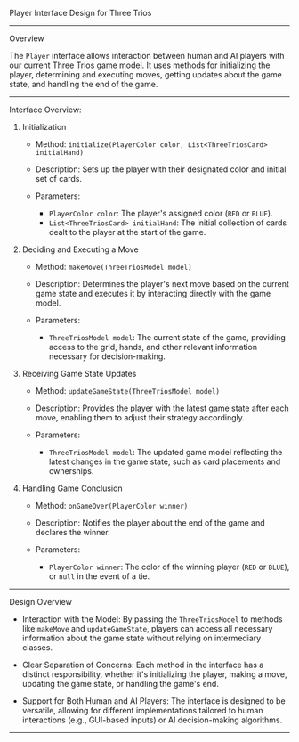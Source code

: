 Player Interface Design for Three Trios

---

Overview

The `Player` interface allows interaction between human and AI players with our current Three Trios
game model. It uses methods for initializing the player, determining and executing moves, getting
updates about the game state, and handling the end of the game.

---

Interface Overview:

1. Initialization

    - Method: `initialize(PlayerColor color, List<ThreeTriosCard> initialHand)`

    - Description: Sets up the player with their designated color and initial set of cards.

    - Parameters:
        - `PlayerColor color`: The player's assigned color (`RED` or `BLUE`).
        - `List<ThreeTriosCard> initialHand`: The initial collection of cards dealt to the player at
          the start of the game.

2. Deciding and Executing a Move

    - Method: `makeMove(ThreeTriosModel model)`

    - Description: Determines the player's next move based on the current game state and executes it
      by interacting directly with the game model.

    - Parameters:
        - `ThreeTriosModel model`: The current state of the game, providing access to the grid,
          hands, and other relevant information necessary for decision-making.

3. Receiving Game State Updates

    - Method: `updateGameState(ThreeTriosModel model)`

    - Description: Provides the player with the latest game state after each move, enabling them to
      adjust their strategy accordingly.

    - Parameters:
        - `ThreeTriosModel model`: The updated game model reflecting the latest changes in the game
          state, such as card placements and ownerships.

4. Handling Game Conclusion

    - Method: `onGameOver(PlayerColor winner)`

    - Description: Notifies the player about the end of the game and declares the winner.

    - Parameters:
        - `PlayerColor winner`: The color of the winning player (`RED` or `BLUE`), or `null` in the
          event of a tie.

---


Design Overview

- Interaction with the Model: By passing the `ThreeTriosModel` to methods like `makeMove`
  and `updateGameState`, players can access all necessary information about the game state without
  relying on intermediary classes.

- Clear Separation of Concerns: Each method in the interface has a distinct responsibility, whether
  it's initializing the player, making a move, updating the game state, or handling the game's end.

- Support for Both Human and AI Players: The interface is designed to be versatile, allowing for
  different implementations tailored to human interactions (e.g., GUI-based inputs) or AI
  decision-making algorithms.

---